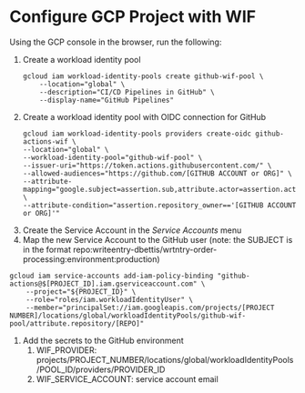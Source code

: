 # Configure GCP Project with WIF
Using the GCP console in the browser, run the following:

1. Create a workload identity pool
    ```
    gcloud iam workload-identity-pools create github-wif-pool \
        --location="global" \
        --description="CI/CD Pipelines in GitHub" \
        --display-name="GitHub Pipelines"
    ```
1. Create a workload identity pool with OIDC connection for GitHub
    ```
    gcloud iam workload-identity-pools providers create-oidc github-actions-wif \
    --location="global" \
    --workload-identity-pool="github-wif-pool" \
    --issuer-uri="https://token.actions.githubusercontent.com/" \
    --allowed-audiences="https://github.com/[GITHUB ACCOUNT or ORG]" \
    --attribute-mapping="google.subject=assertion.sub,attribute.actor=assertion.actor,attribute.repository=assertion.repository,attribute.repository_owner=assertion.repository_owner" \
    --attribute-condition="assertion.repository_owner=='[GITHUB ACCOUNT or ORG]'"
    ```
1. Create the Service Account in the *Service Accounts* menu
1. Map the new Service Account to the GitHub user (note: the SUBJECT is in the format repo:writeentry-dbettis/wrtntry-order-processing:environment:production)
```
gcloud iam service-accounts add-iam-policy-binding "github-actions@$[PROJECT_ID].iam.gserviceaccount.com" \
    --project="${PROJECT_ID}" \
    --role="roles/iam.workloadIdentityUser" \
    --member="principalSet://iam.googleapis.com/projects/[PROJECT NUMBER]/locations/global/workloadIdentityPools/github-wif-pool/attribute.repository/[REPO]"

```
1. Add the secrets to the GitHub environment
    1. WIF_PROVIDER: projects/PROJECT_NUMBER/locations/global/workloadIdentityPools/POOL_ID/providers/PROVIDER_ID
    1. WIF_SERVICE_ACCOUNT: service account email
